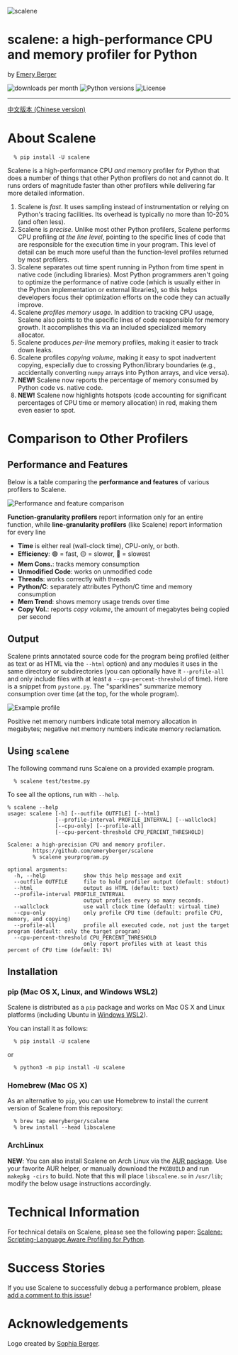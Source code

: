 ![scalene](https://github.com/emeryberger/scalene/raw/master/docs/scalene-image.png)

# scalene: a high-performance CPU and memory profiler for Python

by [Emery Berger](https://emeryberger.com)

![downloads per month](https://img.shields.io/pypi/dm/scalene) ![Python versions](https://img.shields.io/pypi/pyversions/scalene.svg?style=flat-square) ![License](https://img.shields.io/github/license/emeryberger/scalene)

------------
[中文版本 (Chinese version)](docs/README_CN.md)

# About Scalene

```
  % pip install -U scalene
```

Scalene is a high-performance CPU *and* memory profiler for Python that does a number of things that other Python profilers do not and cannot do.  It runs orders of magnitude faster than other profilers while delivering far more detailed information.

1. Scalene is _fast_. It uses sampling instead of instrumentation or relying on Python's tracing facilities. Its overhead is typically no more than 10-20% (and often less).
1. Scalene is _precise_. Unlike most other Python profilers, Scalene performs CPU profiling _at the line level_, pointing to the specific lines of code that are responsible for the execution time in your program. This level of detail can be much more useful than the function-level profiles returned by most profilers.
1. Scalene separates out time spent running in Python from time spent in native code (including libraries). Most Python programmers aren't going to optimize the performance of native code (which is usually either in the Python implementation or external libraries), so this helps developers focus their optimization efforts on the code they can actually improve.
1. Scalene _profiles memory usage_. In addition to tracking CPU usage, Scalene also points to the specific lines of code responsible for memory growth. It accomplishes this via an included specialized memory allocator.
1. Scalene produces _per-line_ memory profiles, making it easier to track down leaks.
1. Scalene profiles _copying volume_, making it easy to spot inadvertent copying, especially due to crossing Python/library boundaries (e.g., accidentally converting `numpy` arrays into Python arrays, and vice versa).
1. **NEW!** Scalene now reports the percentage of memory consumed by Python code vs. native code.
1. **NEW!** Scalene now highlights hotspots (code accounting for significant percentages of CPU time or memory allocation) in red, making them even easier to spot.

# Comparison to Other Profilers

## Performance and Features

Below is a table comparing the **performance and features** of various profilers to Scalene.

![Performance and feature comparison](https://github.com/emeryberger/scalene/blob/master/images/profiler-comparison.png)

**Function-granularity profilers** report information only for an entire function, while **line-granularity profilers** (like Scalene) report information for every line

- **Time** is either real (wall-clock time), CPU-only, or both.
- **Efficiency**: :green_circle: = fast, :yellow_circle: = slower, :red_circle: = slowest
- **Mem Cons.**: tracks memory consumption
- **Unmodified Code**: works on unmodified code
- **Threads**: works correctly with threads
- **Python/C**: separately attributes Python/C time and memory consumption
- **Mem Trend**: shows memory usage trends over time
- **Copy Vol.**: reports _copy volume_, the amount of megabytes being copied per second

## Output

Scalene prints annotated source code for the program being profiled
(either as text or as HTML via the `--html` option) and any modules it
uses in the same directory or subdirectories (you can optionally have
it `--profile-all` and only include files with at least a
`--cpu-percent-threshold` of time).  Here is a snippet from
`pystone.py`. The "sparklines" summarize memory consumption over time (at the top, for the whole program).

![Example profile](https://github.com/emeryberger/scalene/blob/master/images/sample-profile-pystone.png)

Positive net memory numbers indicate total memory allocation in megabytes;
negative net memory numbers indicate memory reclamation.


## Using `scalene`

The following command runs Scalene on a provided example program.

```
  % scalene test/testme.py
```

To see all the options, run with `--help`.

    % scalene --help
    usage: scalene [-h] [--outfile OUTFILE] [--html]
                   [--profile-interval PROFILE_INTERVAL] [--wallclock]
                   [--cpu-only] [--profile-all]
                   [--cpu-percent-threshold CPU_PERCENT_THRESHOLD]
    
    Scalene: a high-precision CPU and memory profiler.
            https://github.com/emeryberger/scalene
            % scalene yourprogram.py
    
    optional arguments:
      -h, --help            show this help message and exit
      --outfile OUTFILE     file to hold profiler output (default: stdout)
      --html                output as HTML (default: text)
      --profile-interval PROFILE_INTERVAL
                            output profiles every so many seconds.
      --wallclock           use wall clock time (default: virtual time)
      --cpu-only            only profile CPU time (default: profile CPU, memory, and copying)
      --profile-all         profile all executed code, not just the target program (default: only the target program)
      --cpu-percent-threshold CPU_PERCENT_THRESHOLD
                            only report profiles with at least this percent of CPU time (default: 1%)


## Installation

### pip (Mac OS X, Linux, and Windows WSL2)

Scalene is distributed as a `pip` package and works on Mac OS X and Linux platforms (including Ubuntu in [Windows WSL2](docs.microsoft.com/en-us/windows/wsl/wsl2-index)).

You can install it as follows:
```
  % pip install -U scalene
```

or
```
  % python3 -m pip install -U scalene
```

### Homebrew (Mac OS X)

As an alternative to `pip`, you can use Homebrew to install the current version of Scalene from this repository:

```
  % brew tap emeryberger/scalene
  % brew install --head libscalene
```

### ArchLinux

**NEW**: You can also install Scalene on Arch Linux via the [AUR
package](https://aur.archlinux.org/packages/python-scalene-git/). Use your favorite AUR helper, or
manually download the `PKGBUILD` and run `makepkg -cirs` to build. Note that this will place
`libscalene.so` in `/usr/lib`; modify the below usage instructions accordingly.


# Technical Information

For technical details on Scalene, please see the following paper: [Scalene: Scripting-Language Aware Profiling for Python](https://arxiv.org/abs/2006.03879).

# Success Stories

If you use Scalene to successfully debug a performance problem, please [add a comment to this issue](https://github.com/emeryberger/scalene/issues/58)!

# Acknowledgements

Logo created by [Sophia Berger](https://www.linkedin.com/in/sophia-berger/).
